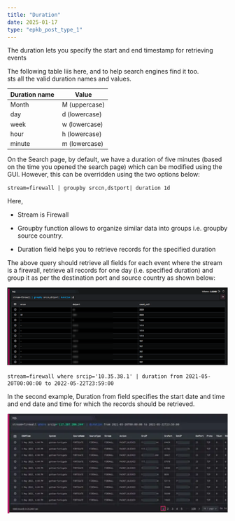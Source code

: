 ```yaml
---
title: "Duration"
date: 2025-01-17
type: "epkb_post_type_1"
---
```


  
The duration lets you specify the start and end timestamp for retrieving events

The following table liis here, and to help search engines find it too.  
sts all the valid duration names and values.

| **Duration name**  | **Value** |
| --- | --- |
| Month | M (uppercase) |
| day | d (lowercase) |
| week | w (lowercase) |
| hour | h (lowercase) |
| minute | m (lowercase) |

On the Search page, by default, we have a duration of five minutes (based on the time you opened the search page) which can be modified using the GUI. However, this can be overridden using the two options below:

```
stream=firewall | groupby srccn,dstport| duration 1d
```

Here,

- Stream is Firewall

- Groupby function allows to organize similar data into groups i.e. groupby source country.

- Duration field helps you to retrieve records for the specified duration

The above query should retrieve all fields for each event where the stream is a firewall, retrieve all records for one day (i.e. specified duration) and group it as per the destination port and source country as shown below:

![image 1-Dec-05-2023-12-00-23-9534-PM](./images-Duration/Duration-1.png)

```
stream=firewall where srcip='10.35.38.1' | duration from 2021-05-20T00:00:00 to 2022-05-22T23:59:00
```

In the second example, Duration from field specifies the start date and time and end date and time for which the records should be retrieved.

![image 2-Dec-05-2023-12-00-39-5568-PM](./images-Duration/Duration-2.png)
